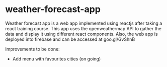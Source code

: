 # weather-forecast-app
Weather forecast app is a web app implemented using reactjs after taking a react training course. This app uses the openweathermap API to gather the data and display it using different react components.
Also, the web app is deployed into firebase and can be accessed at goo.gl/GvShnB

Improvements to be done:
- Add menu with favourites cities (on going)
